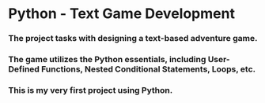 # Python - Text Game Development
### The project tasks with designing a text-based adventure game.
### The game utilizes the Python essentials, including User-Defined Functions, Nested Conditional Statements, Loops, etc.
### This is my very first project using Python.
